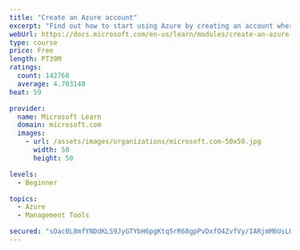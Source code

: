 ```yaml
---
title: "Create an Azure account"
excerpt: "Find out how to start using Azure by creating an account where you’ll see services and personal settings for identity, billing, and preferences."
webUrl: https://docs.microsoft.com/en-us/learn/modules/create-an-azure-account/
type: course
price: Free
length: PT39M
ratings:
  count: 142768
  average: 4.703148
heat: 59

provider:
  name: Microsoft Learn
  domain: microsoft.com
  images:
    - url: /assets/images/organizations/microsoft.com-50x50.jpg
      width: 50
      height: 50

levels:
  - Beginner

topics:
  - Azure
  - Management Tools

secured: "sOac0L8mfYNDdKLS9JyGTYbH6pgKtq5rR68gpPvDxfO4ZvfVy/IARjmM6UsLUdK8Uf33DOb+MVI+YYvBLGGSQITJF/qeW6n0epPF2BmPmHI4MUutvJB7/PmjOGXRObgFTlaW3Lgh608YA2/yB7KDwlYRUxboV+2ruhS16/JRRfta7abmvuAyURpAigJBH9uIVf0YWuWzitOaF7ApjSBIaakYP9lYQw9Jonm7hQTHTm1HqmLej58hwmZ0xXxzct+6l7bNDGWtCAtIzF98uCZWgP4z6nuFg7eDS35QYgl64bSZBAfnnpSR1GmHk0hRrhxe/Dzr+evqyaaS7Fy3GDDRfDVj1GihOvJR3wjWzJXqmg4UuuRwr20ME1+xNjhTzHWAdAWdnMW10isBhHiaCvafh9UyxTCx8fn0i1Q68lGLCfKjzBuWRVFQM39WnH5dnPrk;SglHHuY68m+oHN1CRKwXQQ=="
---
```


